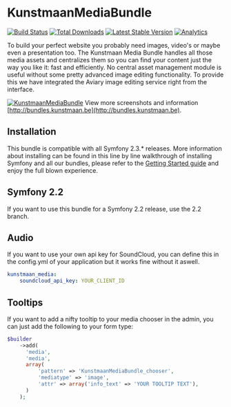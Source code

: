 # KunstmaanMediaBundle

[![Build Status](https://travis-ci.org/Kunstmaan/KunstmaanMediaBundle.png?branch=master)](http://travis-ci.org/Kunstmaan/KunstmaanMediaBundle)
[![Total Downloads](https://poser.pugx.org/kunstmaan/media-bundle/downloads.png)](https://packagist.org/packages/kunstmaan/media-bundle)
[![Latest Stable Version](https://poser.pugx.org/kunstmaan/media-bundle/v/stable.png)](https://packagist.org/packages/kunstmaan/media-bundle)
[![Analytics](https://ga-beacon.appspot.com/UA-3160735-7/Kunstmaan/KunstmaanMediaBundle)](https://github.com/igrigorik/ga-beacon)

To build your perfect website you probably need images, video's or maybe even a presentation too. The Kunstmaan Media Bundle handles all those media assets and centralizes them so you can find your content just the way you like it: fast and efficiently. No central asset management module is useful without some pretty advanced image editing functionality. To provide this we have integrated the Aviary image editing service right from the interface.

[![KunstmaanMediaBundle](http://bundles.kunstmaan.be/uploads/media/521f4ef048d1c.png?54fbfd9)](http://bundles.kunstmaan.be)
View more screenshots and information [http://bundles.kunstmaan.be](http://bundles.kunstmaan.be).

## Installation

This bundle is compatible with all Symfony 2.3.* releases. More information about installing can be found in this line by line walkthrough of installing Symfony and all our bundles, please refer to the [Getting Started guide](http://bundles.kunstmaan.be/doc/01_GettingStarted.html) and enjoy the full blown experience.

## Symfony 2.2

If you want to use this bundle for a Symfony 2.2 release, use the 2.2 branch.

## Audio

If you want to use your own api key for SoundCloud, you can define this in the config.yml of your application but it works fine without it aswell.

```yml
kunstmaan_media:
    soundcloud_api_key: YOUR_CLIENT_ID
```

## Tooltips

If you want to add a nifty tooltip to your media chooser in the admin, you can just add the following to your form type:

```php
$builder
    ->add(
      'media',
      'media',
      array(
          'pattern' => 'KunstmaanMediaBundle_chooser',
          'mediatype' => 'image',
          'attr' => array('info_text' => 'YOUR TOOLTIP TEXT'),
      )
    );
```